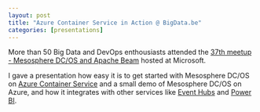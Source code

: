 ```yaml
---
layout: post
title: "Azure Container Service in Action @ BigData.be"
categories: [presentations]
---
```


More than 50 Big Data and DevOps enthousiasts attended 
the [37th meetup - Mesosphere DC/OS and Apache Beam](https://www.meetup.com/bigdatabe/events/230836380/) hosted at
Microsoft. 

I gave a presentation how easy it is to get started with Mesosphere DC/OS on [Azure Container Service](https://docs.microsoft.com/en-us/azure/container-service/) and 
a small demo of Mesosphere DC/OS on Azure, and how it integrates with other services like [Event Hubs](https://azure.microsoft.com/en-us/services/event-hubs/) and [Power BI](https://powerbi.com).

